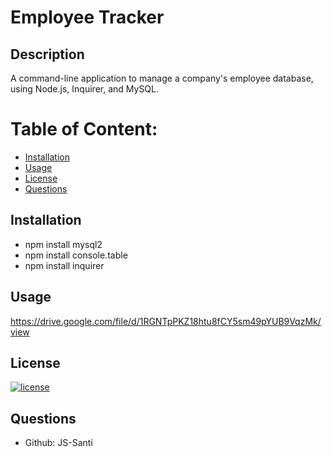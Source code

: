 
# Employee Tracker


## Description

  A command-line application to manage a company's employee database, using Node.js, Inquirer, and MySQL.
  
  # Table of Content: 
  - [Installation](#Installation)
  - [Usage](#Usage)
  - [License](#License)
  - [Questions](#Questions) 

## Installation
    
 - npm install mysql2
 - npm install console.table
 - npm install inquirer 
    
    

## Usage
https://drive.google.com/file/d/1RGNTpPKZ18htu8fCY5sm49pYUB9VqzMk/view

## License
[![license](https://img.shields.io/badge/license-MIT-yellow)](https://shields.io)
    
## Questions
- Github: JS-Santi